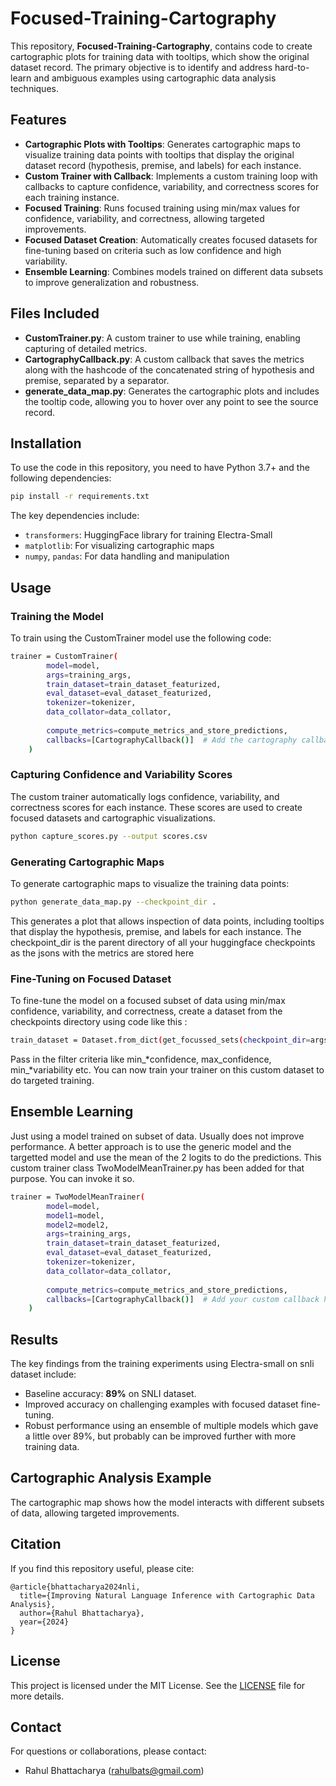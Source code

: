 # Focused-Training-Cartography

This repository, **Focused-Training-Cartography**, contains code to create cartographic plots for training data with tooltips, which show the original dataset record. The primary objective is to identify and address hard-to-learn and ambiguous examples using cartographic data analysis techniques.

## Features

- **Cartographic Plots with Tooltips**: Generates cartographic maps to visualize training data points with tooltips that display the original dataset record (hypothesis, premise, and labels) for each instance.
- **Custom Trainer with Callback**: Implements a custom training loop with callbacks to capture confidence, variability, and correctness scores for each training instance.
- **Focused Training**: Runs focused training using min/max values for confidence, variability, and correctness, allowing targeted improvements.
- **Focused Dataset Creation**: Automatically creates focused datasets for fine-tuning based on criteria such as low confidence and high variability.
- **Ensemble Learning**: Combines models trained on different data subsets to improve generalization and robustness.

## Files Included

- **CustomTrainer.py**: A custom trainer to use while training, enabling capturing of detailed metrics.
- **CartographyCallback.py**: A custom callback that saves the metrics along with the hashcode of the concatenated string of hypothesis and premise, separated by a separator.
- **generate\_data\_map.py**: Generates the cartographic plots and includes the tooltip code, allowing you to hover over any point to see the source record.

## Installation

To use the code in this repository, you need to have Python 3.7+ and the following dependencies:

```bash
pip install -r requirements.txt
```

The key dependencies include:

- `transformers`: HuggingFace library for training Electra-Small
- `matplotlib`: For visualizing cartographic maps
- `numpy`, `pandas`: For data handling and manipulation

## Usage

### Training the Model

To train using the CustomTrainer model use the following code:

```bash
trainer = CustomTrainer(
        model=model,
        args=training_args,
        train_dataset=train_dataset_featurized,
        eval_dataset=eval_dataset_featurized,
        tokenizer=tokenizer,
        data_collator=data_collator,
        
        compute_metrics=compute_metrics_and_store_predictions,
        callbacks=[CartographyCallback()]  # Add the cartography callback here
    )
```

### Capturing Confidence and Variability Scores

The custom trainer automatically logs confidence, variability, and correctness scores for each instance. These scores are used to create focused datasets and cartographic visualizations.

```bash
python capture_scores.py --output scores.csv
```

### Generating Cartographic Maps

To generate cartographic maps to visualize the training data points:

```bash
python generate_data_map.py --checkpoint_dir .
```

This generates a plot that allows inspection of data points, including tooltips that display the hypothesis, premise, and labels for each instance. The checkpoint\_dir is the parent directory of all your huggingface checkpoints as the jsons with the metrics are stored here

### Fine-Tuning on Focused Dataset

To fine-tune the model on a focused subset of data using min/max confidence, variability, and correctness, create a dataset from the checkpoints directory using code like this :

```bash
train_dataset = Dataset.from_dict(get_focussed_sets(checkpoint_dir=args.checkpoint_dir,max_confidence=args.max_confidence, min_confidence=args.min_confidence, max_variability=args.max_variability, min_variability=args.min_variability, max_correctness=args.max_correctness, min_correctness=args.min_correctness))          
```

Pass in the filter criteria like min\_*confidence, max\_confidence,  min\_*variability etc. You can now train your trainer on this custom dataset to do targeted training.

## Ensemble Learning

Just using a model trained on subset of data. Usually does not improve performance. A better approach is to use the generic model and the targetted model and use the mean of the 2 logits to do the predictions. This custom trainer class TwoModelMeanTrainer.py has been added for that purpose. You can invoke it so.

&#x20;        &#x20;

```bash
trainer = TwoModelMeanTrainer(
        model=model,
        model1=model,
        model2=model2,
        args=training_args,
        train_dataset=train_dataset_featurized,
        eval_dataset=eval_dataset_featurized,
        tokenizer=tokenizer,
        data_collator=data_collator,
        
        compute_metrics=compute_metrics_and_store_predictions,
        callbacks=[CartographyCallback()]  # Add your custom callback here
    )
```

## Results

The key findings from the training experiments using Electra-small on snli dataset include:

- Baseline accuracy: **89%** on SNLI dataset.
- Improved accuracy on challenging examples with focused dataset fine-tuning.
- Robust performance using an ensemble of multiple models which gave a little over 89%, but probably can be improved further with more training data.

## Cartographic Analysis Example

The cartographic map shows how the model interacts with different subsets of data, allowing targeted improvements.



## Citation

If you find this repository useful, please cite:

```
@article{bhattacharya2024nli,
  title={Improving Natural Language Inference with Cartographic Data Analysis},
  author={Rahul Bhattacharya},
  year={2024}
}
```

## License

This project is licensed under the MIT License. See the [LICENSE](LICENSE) file for more details.

## Contact

For questions or collaborations, please contact:

- Rahul Bhattacharya ([rahulbats@gmail.com](mailto\:rahulbats@gmail.com))

